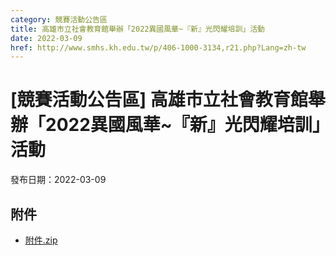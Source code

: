 ```yaml
---
category: 競賽活動公告區
title: 高雄市立社會教育館舉辦「2022異國風華~『新』光閃耀培訓」活動
date: 2022-03-09
href: http://www.smhs.kh.edu.tw/p/406-1000-3134,r21.php?Lang=zh-tw
---
```


# [競賽活動公告區] 高雄市立社會教育館舉辦「2022異國風華~『新』光閃耀培訓」活動

發布日期：2022-03-09



## 附件

- [附件.zip](https://www.smhs.kh.edu.tw/app/index.php?Action=downloadfile&file=WVhSMFlXTm9Mek13TDNCMFlWOHlPVEF5WHpnM09UQTRNRFJmT0RZM016UXVlbWx3&fname=DGGGROTSYWQO41XX50LKSWHGRK30OOLKDGUWTSKK4125MLVWKPROVTPOUSSSPKPO)
